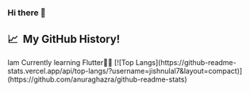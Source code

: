 ### Hi there 👋

<h2> 📈 &nbsp;My GitHub History!</h2>
Iam Currently learning Flutter🤞😇
[![Top Langs](https://github-readme-stats.vercel.app/api/top-langs/?username=jishnulal7&layout=compact)](https://github.com/anuraghazra/github-readme-stats)

